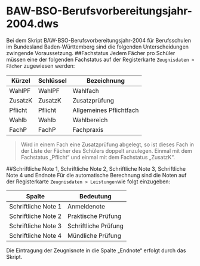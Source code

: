 # BAW-BSO-Berufsvorbereitungsjahr-2004.dws


Bei dem Skript BAW-BSO-Berufsvorbereitungsjahr-2004 für Berufsschulen im Bundesland Baden-Württemberg sind die folgenden Unterscheidungen zwingende Voraussetzung.
##Fachstatus
Jedem Fächer pro Schüler müssen eine der folgenden Fachstatus auf der Registerkarte ```Zeugnisdaten > Fächer``` zugewiesen werden:

|Kürzel	|Schlüssel	|Bezeichnung|
|--|--|--|
|WahlPF	|WahlPF	|Wahlfach|
|ZusatzK|	ZusatzK	|Zusatzprüfung|
|Pflicht|	Pflicht	|Allgemeines Pflichtfach|
|Wahlb	|Wahlb	|Wahlbereich|
|FachP|	FachP	|Fachpraxis|

>Wird in einem Fach eine Zusatzprüfung abgelegt, so ist dieses Fach in der Liste der Fächer des Schülers doppelt anzulegen. Einmal mit dem Fachstatus „Pflicht“ und einmal mit dem Fachstatus „ZusatzK“.

##Schriftliche Note 1, Schriftliche Note 2, Schriftliche Note 3, Schriftliche Note 4 und Endnote
Für die automatische Berechnung sind die Noten auf der Registerkarte  ```Zeugnisdaten > Leistungen```wie folgt einzugeben:

|Spalte	|Bedeutung|
|--|--|
|Schriftliche Note 1|	Anmeldenote|
|Schriftliche Note 2|	Praktische Prüfung|
|Schriftliche Note 3|	Schriftliche Prüfung|
|Schriftliche Note 4|	Mündliche Prüfung|

Die Eintragung der Zeugnisnote in die Spalte „Endnote“ erfolgt durch das Skript. 
